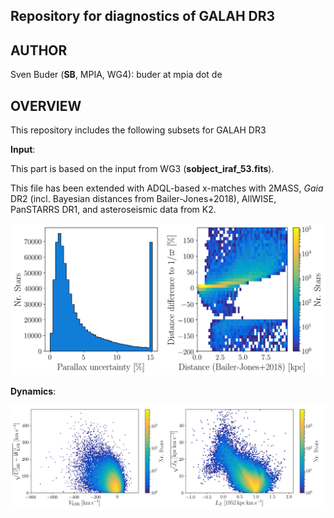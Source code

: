 Repository for diagnostics of GALAH DR3
---------------------------------------

AUTHOR
-------

Sven Buder (**SB**, MPIA, WG4): buder at mpia dot de

OVERVIEW
--------

This repository includes the following subsets for GALAH DR3

**Input**:

This part is based on the input from WG3 (**sobject_iraf_53.fits**).

This file has been extended with ADQL-based x-matches with 2MASS, <i>Gaia</i> DR2 (incl. Bayesian distances from Bailer-Jones+2018), AllWISE, PanSTARRS DR1, and asteroseismic data from K2.

![alt text](input/figures/parallax_uncertainties.png "Overview of parallax quality as well as importance of use of Bayesian distances" )

**Dynamics**:

![alt text](dynamics/figures/action_overview_clean_all.png "Toomre diagram and Action plot for (clean) GALAH sample")